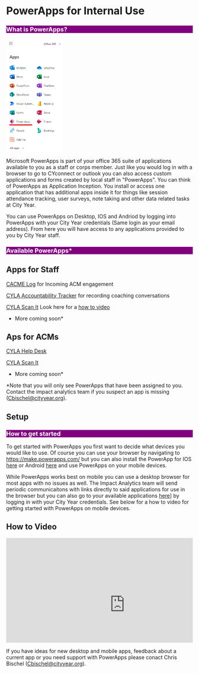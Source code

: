 # PowerApps for Internal Use

<body><h3 style="background-color:purple;"><c style=color:white;">What is PowerApps?</h3></body>

<p align="Left">
<img src="_images/Apps Menu-PowerApps.PNG" alt="IA-Roles" style="width:30%;"/>
</p>

Microsoft PowerApps is part of your office 365 suite of applications available to you as a staff or corps member. Just like you would log in with a browser to go to CYconnect or outlook you can also access custom applications and forms created by local staff in "PowerApps". You can think of PowerApps as Application Inception. You install or access one application that has additional apps inside it for things like session attendance tracking, user surveys, note taking and other data related tasks at City Year.

You can use PowerApps on Desktop, IOS and Andriod by logging into PowerApps with your City Year credentials (Same login as your email address). From here you will have access to any applications provided to you by City Year staff.

<!-- Old embedded picture code.
<img style="float: Left;" src="_images/Apps Menu-PowerApps.PNG">
-->

<body><h3 style="background-color:purple;"><c style=color:white;">Available PowerApps*</h3></body>

## Apps for Staff

[CACME Log](https://apps.powerapps.com/play/177e2b1e-389e-4c53-ab89-6e45eb360827?tenantId=a5c7899f-d129-48f6-ac88-8f97f366da74) for Incoming ACM engagement

[CYLA Accountability Tracker](https://apps.powerapps.com/play/815f8342-e375-4d4e-b033-bf500464c234?tenantId=a5c7899f-d129-48f6-ac88-8f97f366da74) for recording coaching conversations

[CYLA Scan It](https://apps.powerapps.com/play/66197cdf-c395-466e-959f-8de857536aff?tenantId=a5c7899f-d129-48f6-ac88-8f97f366da74) Look here for a [how to video](https://web.microsoftstream.com/video/636dce45-f1ea-48dc-8ef9-29f7e014ee06)

* More coming soon*

## Aps for ACMs

[CYLA Help Desk](https://apps.powerapps.com/play/e59acea6-d9ca-4183-b9fb-66d9844f2b01?tenantId=a5c7899f-d129-48f6-ac88-8f97f366da74)

[CYLA Scan It](https://apps.powerapps.com/play/66197cdf-c395-466e-959f-8de857536aff?tenantId=a5c7899f-d129-48f6-ac88-8f97f366da74)

* More coming soon*

*Note that you will only see PowerApps that have been assigned to you. Contact the impact analytics team if you suspect an app is missing (Cbischel@cityyear.org).

## Setup

<body><h3 style="background-color:purple;"><c style=color:white;">How to get started</h3></body>

To get started with PowerApps you first want to decide what devices you would like to use. Of course you can use your browser by navigating to https://make.powerapps.com/ but you can also install the PowerApp for IOS [here](https://apps.apple.com/us/app/power-apps/id1047318566) or Android [here](https://play.google.com/store/apps/details?id=com.microsoft.msapps&hl=en_US&gl=US) and use PowerApps on your mobile devices. 

While PowerApps works best on mobile you can use a desktop browser for most apps with no issues as well. The Impact Analytics team will send periodic communicaitons with links directly to said applications for use in the browser but you can also go to your available applications [here](https://make.powerapps.com/)] by logging in with your City Year credentials. See below for a how to video for getting started with PowerApps on mobile devices.

## How to Video

<div style='max-width: 640px'><div style='position: relative; padding-bottom: 56.25%; height: 0; overflow: hidden;'><iframe width="640" height="360" src="https://web.microsoftstream.com/embed/video/bdd9034f-cd0a-4e5a-ab78-39bd7a3e71a0?autoplay=false&showinfo=true" allowfullscreen style="border:none;" allowfullscreen style="border:none; position: absolute; top: 0; left: 0; right: 0; bottom: 0; height: 100%; max-width: 100%;"></iframe></div></div>

If you have ideas for new desktop and mobile apps, feedback about a current app or you need support with PowerApps please conact Chris Bischel (Cbischel@cityyear.org).